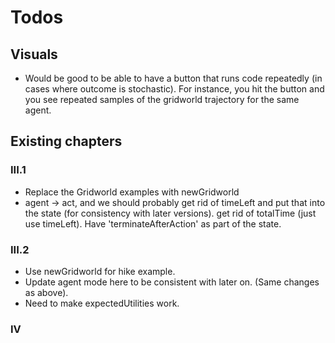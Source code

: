 # Todos


## Visuals
- Would be good to be able to have a button that runs code repeatedly (in cases where outcome is stochastic). For instance, you hit the button and you see repeated samples of the gridworld trajectory for the same agent. 


## Existing chapters

### III.1
- Replace the Gridworld examples with newGridworld
- agent -> act, and we should probably get rid of timeLeft and put that into the state (for consistency with later versions). get rid of totalTime (just use timeLeft). Have 'terminateAfterAction' as part of the state. 


### III.2
- Use newGridworld for hike example.
- Update agent mode here to be consistent with later on. (Same changes as above). 
- Need to make expectedUtilities work.

### IV
